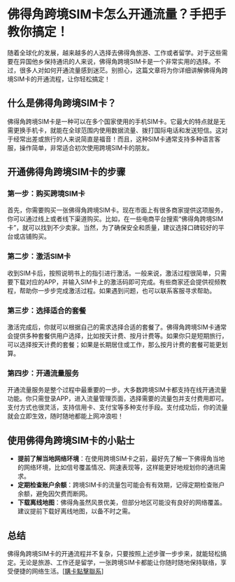# 佛得角跨境SIM卡怎么开通流量？手把手教你搞定！

随着全球化的发展，越来越多的人选择去佛得角旅游、工作或者留学。对于这些需要在异国他乡保持通讯的人来说，佛得角跨境SIM卡是一个非常实用的选择。不过，很多人对如何开通流量感到迷茫。别担心，这篇文章将为你详细讲解佛得角跨境SIM卡的开通流程，让你轻松搞定！

## 什么是佛得角跨境SIM卡？

佛得角跨境SIM卡是一种可以在多个国家使用的手机SIM卡。它最大的特点就是无需更换手机卡，就能在全球范围内使用数据流量、拨打国际电话和发送短信。这对于经常出差或旅行的人来说简直是福音！而且，这种SIM卡通常支持多种语言客服，操作简单，非常适合初次使用跨境SIM卡的朋友。

## 开通佛得角跨境SIM卡的步骤

### 第一步：购买跨境SIM卡

首先，你需要购买一张佛得角跨境SIM卡。现在市面上有很多商家提供这项服务，你可以通过线上或者线下渠道购买。比如，在一些电商平台搜索“佛得角跨境SIM卡”，就可以找到不少卖家。当然，为了确保安全和质量，建议选择口碑较好的平台或店铺购买。

### 第二步：激活SIM卡

收到SIM卡后，按照说明书上的指引进行激活。一般来说，激活过程很简单，只需要下载对应的APP，并输入SIM卡上的激活码即可完成。有些商家还会提供视频教程，帮助你一步步完成激活过程。如果遇到问题，也可以联系客服寻求帮助。

### 第三步：选择适合的套餐

激活完成后，你就可以根据自己的需求选择合适的套餐了。佛得角跨境SIM卡通常会提供多种套餐供用户选择，比如按天计费、按月计费等。如果你只是短期旅行，可以选择按天计费的套餐；如果是长期居住或工作，那么按月计费的套餐可能更划算。

### 第四步：开通流量服务

开通流量服务是整个过程中最重要的一步。大多数跨境SIM卡都支持在线开通流量功能。你只需登录APP，进入流量管理页面，选择需要的流量包并支付费用即可。支付方式也很灵活，支持信用卡、支付宝等多种支付手段。支付成功后，你的流量就会立即生效，随时随地都能上网冲浪啦！

## 使用佛得角跨境SIM卡的小贴士

- **提前了解当地网络环境**：在使用跨境SIM卡之前，最好先了解一下佛得角当地的网络环境，比如信号覆盖情况、网速表现等，这样能更好地规划你的通讯需求。
- **定期检查账户余额**：跨境SIM卡的流量包可能会有有效期，记得定期检查账户余额，避免因欠费而断网。
- **下载离线地图**：佛得角虽然风景优美，但部分地区可能没有良好的网络覆盖。建议提前下载好离线地图，以备不时之需。

## 总结

佛得角跨境SIM卡的开通流程并不复杂，只要按照上述步骤一步步来，就能轻松搞定。无论是旅游、工作还是留学，一张跨境SIM卡都能让你随时随地保持联络，享受便捷的网络生活。[[購卡點擊聯系](https://t.me/s/esim1088)]